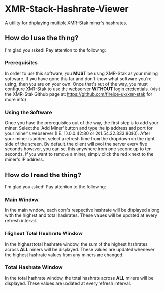 # XMR-Stack-Hashrate-Viewer
A utility for displaying multiple XMR-Stak miner's hashrates.

## How do I use the thing?
I'm glad you asked! Pay attention to the following:

### Prerequisites
In order to use this software, you **MUST** be using XMR-Stak as your mining software. If you have gone this far and don't know what software you're using, then you are on your own. Once that's out of the way, you must configure XMR-Stak to use the webserver **WITHOUT** login credentials. (visit the XMR-Stak Github page at: https://github.com/fireice-uk/xmr-stak for more info)

### Using the Software
Once you have the prerequisites out of the way, the first step is to add your miner. Select the 'Add Miner' button and type the ip address and port for your miner's webserver (I.E. 10.0.0.42:80 or 201.54.32.333:8080). After your miner is added, select a refresh time from the dropdown on the right side of the screen. By default, the client will pool the server every five seconds however, you can set this anywhere from one second up to ten seconds. If you want to remove a miner, simply click the red x next to the miner's IP address.

## How do I read the thing?
I'm glad you asked! Pay attention to the following:

### Main Window
In the main window, each core's respective hashrate will be displayed along with the highest and total hashrates. These values will be updated at every refresh interval.

### Highest Total Hashrate Window
In the highest total hashrate window, the sum of the highest hashrates across **ALL** miners will be displayed. These values are updated whenever the highest hashrate values from any miners are changed.

### Total Hashrate Window
In the total hashrate window, the total hashrate across **ALL** miners will be displayed. These values are updated at every refresh interval.
